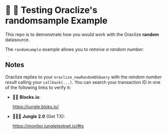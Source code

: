 # :wrench: :construction: Testing Oraclize's randomsample Example 

This repo is to demonstrate how you would work with the Oraclize **random** datasource.

The `randomsample` example allows you to *retreive a random number*.

## Notes

Oraclize replies to your `oraclize_newRandomDSQuery` with the *random number result* calling your `callback(...)`.
You can search your transaction ID in one of the following links to verify it:

  * :mag_right::ledger: **Blocks.io**: 

      https://jungle.bloks.io/

  * :palm_tree::lion::palm_tree: **Jungle 2.0** (Get TX): 
    
      https://monitor.jungletestnet.io/#tx
